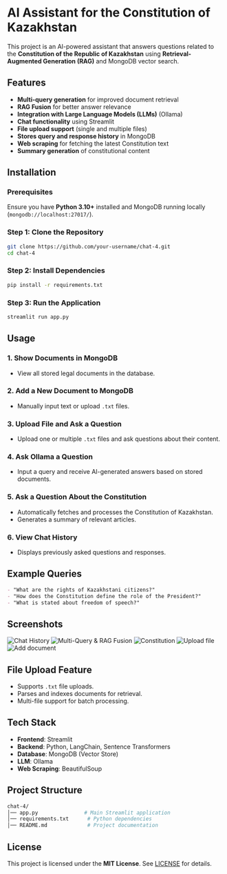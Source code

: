 # AI Assistant for the Constitution of Kazakhstan

This project is an AI-powered assistant that answers questions related to the **Constitution of the Republic of Kazakhstan** using **Retrieval-Augmented Generation (RAG)** and MongoDB vector search.

## Features

- **Multi-query generation** for improved document retrieval
- **RAG Fusion** for better answer relevance
- **Integration with Large Language Models (LLMs)** (Ollama)
- **Chat functionality** using Streamlit
- **File upload support** (single and multiple files)
- **Stores query and response history** in MongoDB
- **Web scraping** for fetching the latest Constitution text
- **Summary generation** of constitutional content

## Installation

### Prerequisites
Ensure you have **Python 3.10+** installed and MongoDB running locally (`mongodb://localhost:27017/`).

### Step 1: Clone the Repository
```bash
git clone https://github.com/your-username/chat-4.git
cd chat-4
```

### Step 2: Install Dependencies
```bash
pip install -r requirements.txt
```

### Step 3: Run the Application
```bash
streamlit run app.py
```

## Usage

### 1. Show Documents in MongoDB
- View all stored legal documents in the database.

### 2. Add a New Document to MongoDB
- Manually input text or upload `.txt` files.

### 3. Upload File and Ask a Question
- Upload one or multiple `.txt` files and ask questions about their content.

### 4. Ask Ollama a Question
- Input a query and receive AI-generated answers based on stored documents.

### 5. Ask a Question About the Constitution
- Automatically fetches and processes the Constitution of Kazakhstan.
- Generates a summary of relevant articles.

### 6. View Chat History
- Displays previously asked questions and responses.

## Example Queries
```markdown
- "What are the rights of Kazakhstani citizens?"
- "How does the Constitution define the role of the President?"
- "What is stated about freedom of speech?"
```

## Screenshots
![Chat History](screenshots/#1.jpg)
![Multi-Query & RAG Fusion](screenshots/#2.jpg)
![Constitution](screenshots/#3.jpg)
![Upload file](screenshots/#4.jpg)
![Add document](screenshots/#5.jpg)

## File Upload Feature
- Supports `.txt` file uploads.
- Parses and indexes documents for retrieval.
- Multi-file support for batch processing.

## Tech Stack
- **Frontend**: Streamlit
- **Backend**: Python, LangChain, Sentence Transformers
- **Database**: MongoDB (Vector Store)
- **LLM**: Ollama
- **Web Scraping**: BeautifulSoup

## Project Structure
```bash
chat-4/
│── app.py               # Main Streamlit application
│── requirements.txt      # Python dependencies
│── README.md             # Project documentation
```

## License
This project is licensed under the **MIT License**. See [LICENSE](LICENSE) for details.



